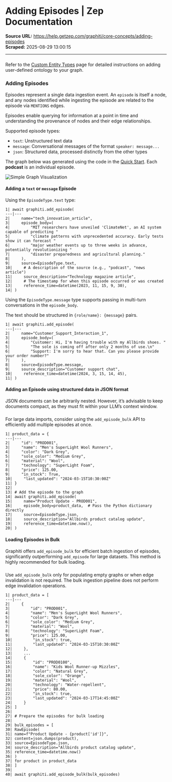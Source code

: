 # Adding Episodes | Zep Documentation

**Source URL:** https://help.getzep.com/graphiti/core-concepts/adding-episodes  
**Scraped:** 2025-08-29 13:00:15

---

##### 

Refer to the [Custom Entity Types](/graphiti/core-concepts/custom-entity-and-edge-types) page for detailed instructions on adding user-defined ontology to your graph.

### Adding Episodes

Episodes represent a single data ingestion event. An `episode` is itself a node, and any nodes identified while ingesting the episode are related to the episode via `MENTIONS` edges.

Episodes enable querying for information at a point in time and understanding the provenance of nodes and their edge relationships.

Supported episode types:

  * `text`: Unstructured text data
  * `message`: Conversational messages of the format `speaker: message...`
  * `json`: Structured data, processed distinctly from the other types

The graph below was generated using the code in the [Quick Start](/graphiti/getting-started/quick-start). Each **podcast** is an individual episode.

![Simple Graph Visualization](https://raw.githubusercontent.com/getzep/graphiti/main/images/simple_graph.svg)

#### Adding a `text` or `message` Episode

Using the `EpisodeType.text` type:
    
    
    1| await graphiti.add_episode(  
    ---|---  
    2|     name="tech_innovation_article",  
    3|     episode_body=(  
    4|         "MIT researchers have unveiled 'ClimateNet', an AI system capable of predicting "  
    5|         "climate patterns with unprecedented accuracy. Early tests show it can forecast "  
    6|         "major weather events up to three weeks in advance, potentially revolutionizing "  
    7|         "disaster preparedness and agricultural planning."  
    8|     ),  
    9|     source=EpisodeType.text,  
    10|     # A description of the source (e.g., "podcast", "news article")  
    11|     source_description="Technology magazine article",  
    12|     # The timestamp for when this episode occurred or was created  
    13|     reference_time=datetime(2023, 11, 15, 9, 30),  
    14| )  
  
Using the `EpisodeType.message` type supports passing in multi-turn conversations in the `episode_body`.

The text should be structured in `{role/name}: {message}` pairs.
    
    
    1| await graphiti.add_episode(  
    ---|---  
    2|     name="Customer_Support_Interaction_1",  
    3|     episode_body=(  
    4|         "Customer: Hi, I'm having trouble with my Allbirds shoes. "  
    5|         "The sole is coming off after only 2 months of use.\n"  
    6|         "Support: I'm sorry to hear that. Can you please provide your order number?"  
    7|     ),  
    8|     source=EpisodeType.message,  
    9|     source_description="Customer support chat",  
    10|     reference_time=datetime(2024, 3, 15, 14, 45),  
    11| )  
  
#### Adding an Episode using structured data in JSON format

JSON documents can be arbitrarily nested. However, it’s advisable to keep documents compact, as they must fit within your LLM’s context window.

##### 

For large data imports, consider using the `add_episode_bulk` API to efficiently add multiple episodes at once.
    
    
    1| product_data = {  
    ---|---  
    2|     "id": "PROD001",  
    3|     "name": "Men's SuperLight Wool Runners",  
    4|     "color": "Dark Grey",  
    5|     "sole_color": "Medium Grey",  
    6|     "material": "Wool",  
    7|     "technology": "SuperLight Foam",  
    8|     "price": 125.00,  
    9|     "in_stock": True,  
    10|     "last_updated": "2024-03-15T10:30:00Z"  
    11| }  
    12|   
    13| # Add the episode to the graph  
    14| await graphiti.add_episode(  
    15|     name="Product Update - PROD001",  
    16|     episode_body=product_data,  # Pass the Python dictionary directly  
    17|     source=EpisodeType.json,  
    18|     source_description="Allbirds product catalog update",  
    19|     reference_time=datetime.now(),  
    20| )  
  
#### Loading Episodes in Bulk

Graphiti offers `add_episode_bulk` for efficient batch ingestion of episodes, significantly outperforming `add_episode` for large datasets. This method is highly recommended for bulk loading.

##### 

Use `add_episode_bulk` only for populating empty graphs or when edge invalidation is not required. The bulk ingestion pipeline does not perform edge invalidation operations.
    
    
    1| product_data = [  
    ---|---  
    2|     {  
    3|         "id": "PROD001",  
    4|         "name": "Men's SuperLight Wool Runners",  
    5|         "color": "Dark Grey",  
    6|         "sole_color": "Medium Grey",  
    7|         "material": "Wool",  
    8|         "technology": "SuperLight Foam",  
    9|         "price": 125.00,  
    10|         "in_stock": true,  
    11|         "last_updated": "2024-03-15T10:30:00Z"  
    12|     },  
    13|     ...  
    14|     {  
    15|         "id": "PROD0100",  
    16|         "name": "Kids Wool Runner-up Mizzles",  
    17|         "color": "Natural Grey",  
    18|         "sole_color": "Orange",  
    19|         "material": "Wool",  
    20|         "technology": "Water-repellent",  
    21|         "price": 80.00,  
    22|         "in_stock": true,  
    23|         "last_updated": "2024-03-17T14:45:00Z"  
    24|     }  
    25| ]  
    26|   
    27| # Prepare the episodes for bulk loading  
    28|   
    29| bulk_episodes = [  
    30| RawEpisode(  
    31| name=f"Product Update - {product['id']}",  
    32| content=json.dumps(product),  
    33| source=EpisodeType.json,  
    34| source_description="Allbirds product catalog update",  
    35| reference_time=datetime.now()  
    36| )  
    37| for product in product_data  
    38| ]  
    39|   
    40| await graphiti.add_episode_bulk(bulk_episodes)
